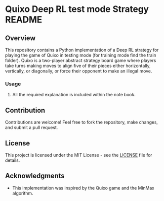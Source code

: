 # Quixo Deep RL test mode Strategy README

## Overview
This repository contains a Python implementation of a Deep RL strategy for playing the game of Quixo in testing mode (for training mode find the train folder). Quixo is a two-player abstract strategy board game where players take turns making moves to align five of their pieces either horizontally, vertically, or diagonally, or force their opponent to make an illegal move.


### Usage
1. All the required explanation is included within the note book.


## Contribution
Contributions are welcome! Feel free to fork the repository, make changes, and submit a pull request.

## License
This project is licensed under the MIT License - see the [LICENSE](LICENSE) file for details.

## Acknowledgments
- This implementation was inspired by the Quixo game and the MinMax algorithm.
